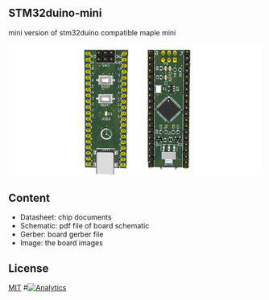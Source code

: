 ## STM32duino-mini
mini version of stm32duino compatible maple mini

![stm32duino-mini](Hardware/STM32-Mini.jpg)


## Content

* Datasheet: chip documents
* Schematic: pdf file of board schematic
* Gerber: board gerber file
* Image: the board images


## License
[MIT](https://raw.githubusercontent.com/Lembed/Lembed-STM32mini-Hardware/master/LICENSE)
#[![Analytics](https://ga-beacon.appspot.com/UA-67438080-1/Lembed-STM32mini-Hardware/readme?pixel)](https://github.com/lembed/Lembed-STM32mini-Hardware)
